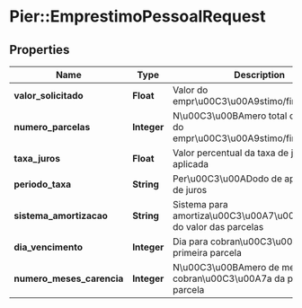 # Pier::EmprestimoPessoalRequest

## Properties
Name | Type | Description | Notes
------------ | ------------- | ------------- | -------------
**valor_solicitado** | **Float** | Valor do empr\u00C3\u00A9stimo/financiamento | 
**numero_parcelas** | **Integer** | N\u00C3\u00BAmero total de parcelas do empr\u00C3\u00A9stimo/financiamento | 
**taxa_juros** | **Float** | Valor percentual da taxa de juros a ser aplicada | 
**periodo_taxa** | **String** | Per\u00C3\u00ADodo de aplica da taxa de juros | 
**sistema_amortizacao** | **String** | Sistema para amortiza\u00C3\u00A7\u00C3\u00A3o do valor das parcelas | 
**dia_vencimento** | **Integer** | Dia para cobran\u00C3\u00A7a da primeira parcela | 
**numero_meses_carencia** | **Integer** | N\u00C3\u00BAmero de meses para cobran\u00C3\u00A7a da primeira parcela | [optional] 



